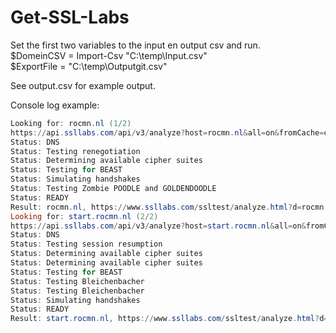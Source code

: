 # Get-SSL-Labs

Set the first two variables to the input en output csv and run.\
$DomeinCSV = Import-Csv "C:\temp\Input.csv"\
$ExportFile =  "C:\temp\Outputgit.csv"

See output.csv for example output.

Console log example:
```powershell
Looking for: rocmn.nl (1/2)
https://api.ssllabs.com/api/v3/analyze?host=rocmn.nl&all=on&fromCache=on
Status: DNS
Status: Testing renegotiation
Status: Determining available cipher suites
Status: Testing for BEAST
Status: Simulating handshakes
Status: Testing Zombie POODLE and GOLDENDOODLE
Status: READY
Result: rocmn.nl, https://www.ssllabs.com/ssltest/analyze.html?d=rocmn.nl, B, True, True,False, 83.217.76.159
Looking for: start.rocmn.nl (2/2)
https://api.ssllabs.com/api/v3/analyze?host=start.rocmn.nl&all=on&fromCache=on
Status: DNS
Status: Testing session resumption
Status: Determining available cipher suites
Status: Determining available cipher suites
Status: Testing for BEAST
Status: Testing Bleichenbacher
Status: Testing Bleichenbacher
Status: Simulating handshakes
Status: READY
Result: start.rocmn.nl, https://www.ssllabs.com/ssltest/analyze.html?d=start.rocmn.nl, B, True, True,True, 194.171.158.106```
